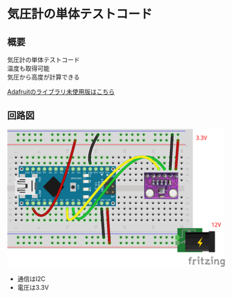 # 気圧計の単体テストコード
## 概要
気圧計の単体テストコード  
温度も取得可能  
気圧から高度が計算できる

[Adafruitのライブラリ未使用版はこちら](../Test_Barometer/README.md)

## 回路図
![](../../Schematic/PNG/Barometer.png)

+ 通信はI2C
+ 電圧は3.3V

